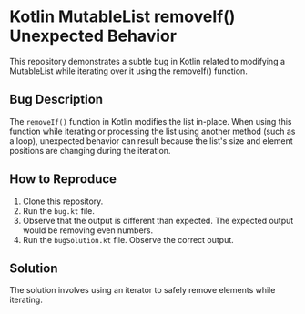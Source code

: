# Kotlin MutableList removeIf() Unexpected Behavior
This repository demonstrates a subtle bug in Kotlin related to modifying a MutableList while iterating over it using the removeIf() function.

## Bug Description
The `removeIf()` function in Kotlin modifies the list in-place.  When using this function while iterating or processing the list using another method (such as a loop), unexpected behavior can result because the list's size and element positions are changing during the iteration.

## How to Reproduce
1. Clone this repository.
2. Run the `bug.kt` file. 
3. Observe that the output is different than expected. The expected output would be removing even numbers.
4. Run the `bugSolution.kt` file. Observe the correct output.

## Solution
The solution involves using an iterator to safely remove elements while iterating.